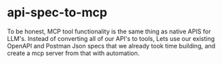 # api-spec-to-mcp
To be honest, MCP tool functionality is the same thing as native APIS for LLM's. Instead of converting all of our API's to tools, Lets use our existing OpenAPI and Postman Json specs that we already took time building, and create a mcp server from that with automation. 
